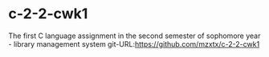 # c-2-2-cwk1
The first C language assignment in the second semester of sophomore year - library management system
git-URL:https://github.com/mzxtx/c-2-2-cwk1

